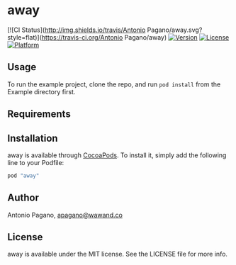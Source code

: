 # away

[![CI Status](http://img.shields.io/travis/Antonio Pagano/away.svg?style=flat)](https://travis-ci.org/Antonio Pagano/away)
[![Version](https://img.shields.io/cocoapods/v/away.svg?style=flat)](http://cocoapods.org/pods/away)
[![License](https://img.shields.io/cocoapods/l/away.svg?style=flat)](http://cocoapods.org/pods/away)
[![Platform](https://img.shields.io/cocoapods/p/away.svg?style=flat)](http://cocoapods.org/pods/away)

## Usage

To run the example project, clone the repo, and run `pod install` from the Example directory first.

## Requirements

## Installation

away is available through [CocoaPods](http://cocoapods.org). To install
it, simply add the following line to your Podfile:

```ruby
pod "away"
```

## Author

Antonio Pagano, apagano@wawand.co

## License

away is available under the MIT license. See the LICENSE file for more info.

